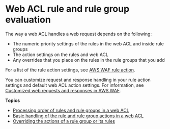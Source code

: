 # Web ACL rule and rule group evaluation<a name="web-acl-processing"></a>

The way a web ACL handles a web request depends on the following: 
+ The numeric priority settings of the rules in the web ACL and inside rule groups
+ The action settings on the rules and web ACL
+ Any overrides that you place on the rules in the rule groups that you add

For a list of the rule action settings, see [AWS WAF rule action](waf-rule-action.md)\. 

You can customize request and response handling in your rule action settings and default web ACL action settings\. For information, see [Customized web requests and responses in AWS WAF](waf-custom-request-response.md)\.

**Topics**
+ [Processing order of rules and rule groups in a web ACL](web-acl-processing-order.md)
+ [Basic handling of the rule and rule group actions in a web ACL](web-acl-rule-actions.md)
+ [Overriding the actions of a rule group or its rules](web-acl-rule-group-override-options.md)